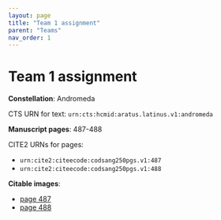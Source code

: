 ```yaml
---
layout: page
title: "Team 1 assignment"
parent: "Teams"
nav_order: 1
---
```


# Team 1 assignment

**Constellation**:   Andromeda

CTS URN for text:  `urn:cts:hcmid:aratus.latinus.v1:andromeda`


**Manuscript pages**: 487-488

CITE2 URNs for pages:

- `urn:cite2:citeecode:codsang250pgs.v1:487`
- `urn:cite2:citeecode:codsang250pgs.v1:488`


**Citable images**:


- [page 487](http://www.homermultitext.org/ict2/?urn=urn:cite2:citeecod:codsang250imgs.v1:sg250_488_487_0)
- [page 488](http://www.homermultitext.org/ict2/?urn=urn:cite2:citeecod:codsang250imgs.v1:sg250_489_488_0)
